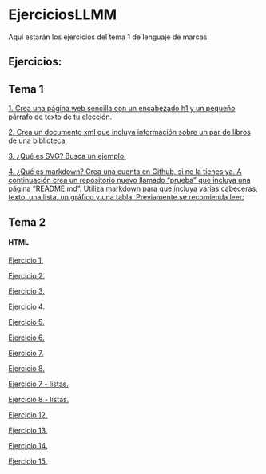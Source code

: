 # EjerciciosLLMM
Aqui estarán los ejercicios del tema 1 de lenguaje de marcas.

## Ejercicios:

## Tema 1
[1. Crea una página web sencilla con un encabezado h1 y un pequeño párrafo de texto de tu elección.](/Tema1/Ejercicio1/)

[2. Crea un documento xml que incluya información sobre un par de libros de una biblioteca.](/Tema1/Ejercicio2/)


[3. ¿Qué es SVG? Busca un ejemplo.](/Tema1/Ejercicio3/)


[4. ¿Qué es markdown? Crea una cuenta en Github, si no la tienes ya. A continuación crea un repositorio nuevo llamado “prueba” que incluya una página “README.md”. Utiliza markdown para que incluya varias cabeceras, texto, una lista, un gráfico y una tabla. Previamente se recomienda leer:](/Tema1/Ejercicio4/)



## Tema 2

#### HTML

[Ejercicio 1.](/Tema2/Ejercicio1.html)

[Ejercicio 2.](/Tema2/Ejercicio2.html)

[Ejercicio 3.](/Tema2/Ejercicio3.html)

[Ejercicio 4.](/Tema2/Ejercicio4.html)

[Ejercicio 5.](/Tema2/Ejercicio5.html)

[Ejercicio 6.](/Tema2/Ejercicio6.html)

[Ejercicio 7.](/Tema2/Ejercicio7.html)

[Ejercicio 8.](/Tema2/Ejercicio8.rar)

[Ejercicio 7 - listas.](/Tema2/Ejercicio7listas.html)

[Ejercicio 8 - listas.](/Tema2/Ejercicio8listas.html)

[Ejercicio 12.](/Tema2/Ejercicio12.html)

[Ejercicio 13.](/Tema2/Ejercicio13.html)

[Ejercicio 14.](/Tema2/Ejercicio14.html)

[Ejercicio 15.](/Tema2/Ejercicio15.html)
